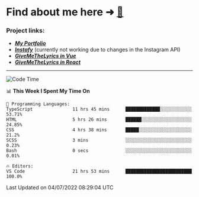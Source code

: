 # Find about me here ➜ [🧑](https://pauabella.dev)

### Project links:
- ***[My Portfolio](https://pauabella.dev)***
- ***[Instafy](https://instafy.me)*** (currently not working due to changes in the Instagram API)
- ***[GiveMeTheLyrics in Vue](https://lyrics.pauabella.dev)***
- ***[GiveMeTheLyrics in React](https://pauabella.dev/GiveMeTheLyrics)***

---
<!--START_SECTION:waka-->
![Code Time](http://img.shields.io/badge/Code%20Time-1%2C226%20hrs%2059%20mins-blue)

📊 **This Week I Spent My Time On** 

```text
💬 Programming Languages: 
TypeScript               11 hrs 45 mins      █████████████░░░░░░░░░░░░   53.71% 
HTML                     5 hrs 26 mins       ██████░░░░░░░░░░░░░░░░░░░   24.85% 
CSS                      4 hrs 38 mins       █████░░░░░░░░░░░░░░░░░░░░   21.2% 
SCSS                     3 mins              ░░░░░░░░░░░░░░░░░░░░░░░░░   0.23% 
Bash                     0 secs              ░░░░░░░░░░░░░░░░░░░░░░░░░   0.01%

🔥 Editors: 
VS Code                  21 hrs 53 mins      █████████████████████████   100.0%

```


 Last Updated on 04/07/2022 08:29:04 UTC
<!--END_SECTION:waka-->
